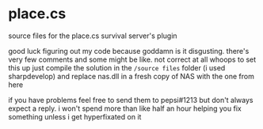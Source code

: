 # place.cs
source files for the place.cs survival server's plugin

good luck figuring out my code because goddamn is it disgusting. there's very few comments and some might be like. not correct at all whoops
to set this up just compile the solution in the `/source files` folder (i used sharpdevelop) and replace nas.dll in a fresh copy of NAS with the one from here

if you have problems feel free to send them to pepsi#1213 but don't always expect a reply. i won't spend more than like half an hour helping you fix something unless i get hyperfixated on it
